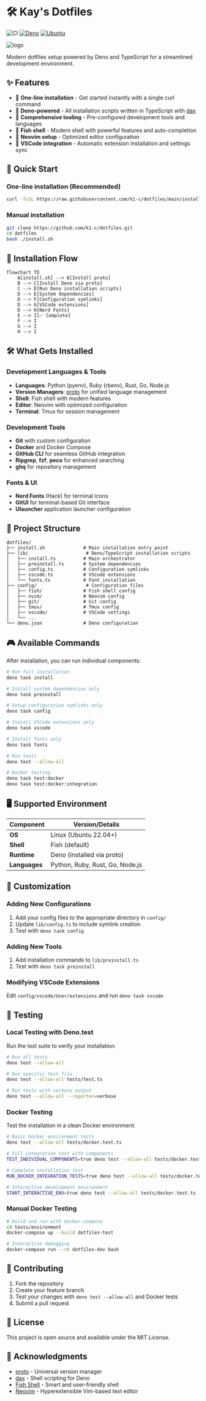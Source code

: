 # 🛠️ Kay's Dotfiles

![CI](https://github.com/k1-c/dotfiles/workflows/Test/badge.svg)
[![Deno](https://img.shields.io/badge/deno-v1.x-brightgreen?logo=deno)](https://deno.land)
[![Ubuntu](https://img.shields.io/badge/Ubuntu-22.04-orange?logo=ubuntu)](https://ubuntu.com/)

![logo](./assets/logo.png)

Modern dotfiles setup powered by Deno and TypeScript for a streamlined
development environment.

## ✨ Features

- 🚀 **One-line installation** - Get started instantly with a single curl
  command
- 🦕 **Deno-powered** - All installation scripts written in TypeScript with
  [dax](https://github.com/dsherret/dax)
- 🔧 **Comprehensive tooling** - Pre-configured development tools and languages
- 🎨 **Fish shell** - Modern shell with powerful features and auto-completion
- 📝 **Neovim setup** - Optimized editor configuration
- 🎯 **VSCode integration** - Automatic extension installation and settings sync

## 🚀 Quick Start

### One-line installation (Recommended)

```bash
curl -fsSL https://raw.githubusercontent.com/k1-c/dotfiles/main/install.sh | bash
```

### Manual installation

```bash
git clone https://github.com/k1-c/dotfiles.git
cd dotfiles
bash ./install.sh
```

## 🔄 Installation Flow

```mermaid
flowchart TD
    A[install.sh] --> B[Install proto]
    B --> C[Install Deno via proto]
    C --> D[Run Deno installation scripts]
    D --> E[System dependencies]
    D --> F[Configuration symlinks]
    D --> G[VSCode extensions]
    D --> H[Nerd Fonts]
    E --> I[✅ Complete]
    F --> I
    G --> I
    H --> I
```

## 🛠️ What Gets Installed

### Development Languages & Tools

- **Languages**: Python (pyenv), Ruby (rbenv), Rust, Go, Node.js
- **Version Managers**: [proto](https://github.com/moonrepo/proto) for unified
  language management
- **Shell**: Fish shell with modern features
- **Editor**: Neovim with optimized configuration
- **Terminal**: Tmux for session management

### Development Tools

- **Git** with custom configuration
- **Docker** and Docker Compose
- **GitHub CLI** for seamless GitHub integration
- **Ripgrep**, **fzf**, **peco** for enhanced searching
- **ghq** for repository management

### Fonts & UI

- **Nerd Fonts** (Hack) for terminal icons
- **GitUI** for terminal-based Git interface
- **Ulauncher** application launcher configuration

## 📁 Project Structure

```
dotfiles/
├── install.sh              # Main installation entry point
├── lib/                     # Deno/TypeScript installation scripts
│   ├── install.ts          # Main orchestrator
│   ├── preinstall.ts       # System dependencies
│   ├── config.ts           # Configuration symlinks
│   ├── vscode.ts           # VSCode extensions
│   └── fonts.ts            # Font installation
├── config/                  # Configuration files
│   ├── fish/               # Fish shell config
│   ├── nvim/               # Neovim config
│   ├── git/                # Git config
│   ├── tmux/               # Tmux config
│   ├── vscode/             # VSCode settings
│   └── ...
└── deno.json               # Deno configuration
```

## 🎮 Available Commands

After installation, you can run individual components:

```bash
# Run full installation
deno task install

# Install system dependencies only
deno task preinstall

# Setup configuration symlinks only
deno task config

# Install VSCode extensions only
deno task vscode

# Install fonts only
deno task fonts

# Run tests  
deno test --allow-all

# Docker testing
deno task test:docker
deno task test:docker:integration
```

## 🖥️ Supported Environment

| Component     | Version/Details                 |
| ------------- | ------------------------------- |
| **OS**        | Linux (Ubuntu 22.04+)           |
| **Shell**     | Fish (default)                  |
| **Runtime**   | Deno (installed via proto)      |
| **Languages** | Python, Ruby, Rust, Go, Node.js |

## 🔧 Customization

### Adding New Configurations

1. Add your config files to the appropriate directory in `config/`
2. Update `lib/config.ts` to include symlink creation
3. Test with `deno task config`

### Adding New Tools

1. Add installation commands to `lib/preinstall.ts`
2. Test with `deno task preinstall`

### Modifying VSCode Extensions

Edit `config/vscode/User/extensions` and run `deno task vscode`

## 🧪 Testing

### Local Testing with Deno.test

Run the test suite to verify your installation:

```bash
# Run all tests
deno test --allow-all

# Run specific test file
deno test --allow-all tests/test.ts

# Run tests with verbose output
deno test --allow-all --reporter=verbose
```

### Docker Testing

Test the installation in a clean Docker environment:

```bash
# Basic Docker environment tests
deno test --allow-all tests/docker.test.ts

# Full integration test with components
TEST_INDIVIDUAL_COMPONENTS=true deno test --allow-all tests/docker.test.ts

# Complete installation test
RUN_DOCKER_INTEGRATION_TESTS=true deno test --allow-all tests/docker.test.ts

# Interactive development environment
START_INTERACTIVE_ENV=true deno test --allow-all tests/docker.test.ts
```

### Manual Docker Testing

```bash
# Build and run with docker-compose
cd tests/environment
docker-compose up --build dotfiles-test

# Interactive debugging
docker-compose run --rm dotfiles-dev bash
```

## 🤝 Contributing

1. Fork the repository
2. Create your feature branch
3. Test your changes with `deno test --allow-all` and Docker tests
4. Submit a pull request

## 📝 License

This project is open source and available under the MIT License.

## 🙏 Acknowledgments

- [proto](https://github.com/moonrepo/proto) - Universal version manager
- [dax](https://github.com/dsherret/dax) - Shell scripting for Deno
- [Fish Shell](https://fishshell.com/) - Smart and user-friendly shell
- [Neovim](https://neovim.io/) - Hyperextensible Vim-based text editor
